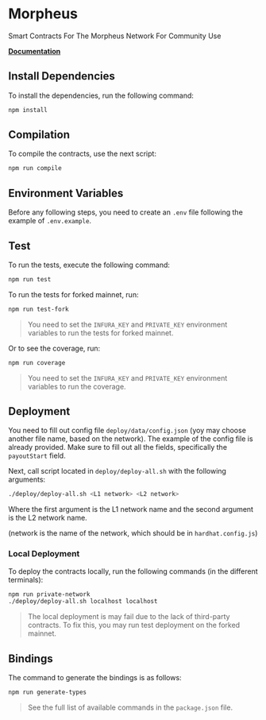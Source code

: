 # Morpheus

Smart Contracts For The Morpheus Network For Community Use

<!-- This repository contains the smart contracts for the Morpheus Network.
Contains the following contracts:

* *MOR* - The Morpheus Network Token.
* *LinearDistributionIntervalDecrease* - A library for calculating linear distribution intervals with a plenty of options.
* *Distribution* - The contract that distributes the MOR tokens to the stakers and the team members.
* *L1Sender* - A contract that allows to communicate between L1 and L2. It is used to send a minting request to the L2 using the Layer Zero. It is also used to transfer deposited tokens from the L1 to the L2.
* *L2MessageReceiver* - A contract that receives messages from the L1Sender contract.
* *L2TokenReceiver* - A contract that receives tokens from the L1Sender contract. It is used to Uniswap market making. -->

[**Documentation**](https://github.com/MorpheusAIs/Docs/blob/main/Smart%20Contracts/Overview.md)

## Install Dependencies

To install the dependencies, run the following command:

```bash
npm install
```

## Compilation

To compile the contracts, use the next script:

```bash
npm run compile
```

## Environment Variables

Before any following steps, you need to create an `.env` file following the example of `.env.example`.

## Test

To run the tests, execute the following command:

```bash
npm run test
```

To run the tests for forked mainnet, run:

```bash
npm run test-fork
```

> You need to set the `INFURA_KEY` and `PRIVATE_KEY` environment variables to run the tests for forked mainnet.

Or to see the coverage, run:

```bash
npm run coverage
```

> You need to set the `INFURA_KEY` and `PRIVATE_KEY` environment variables to run the coverage.

## Deployment

You need to fill out config file `deploy/data/config.json` (yoy may choose another file name, based on the network). The example of the config file is already provided. Make sure to fill out all the fields, specifically the `payoutStart` field.

Next, call script located in `deploy/deploy-all.sh` with the following arguments:

```bash
./deploy/deploy-all.sh <L1 network> <L2 network>
```

Where the first argument is the L1 network name and the second argument is the L2 network name.

(network is the name of the network, which should be in `hardhat.config.js`)

### Local Deployment

To deploy the contracts locally, run the following commands (in the different terminals):

```bash
npm run private-network
./deploy/deploy-all.sh localhost localhost
```

> The local deployment is may fail due to the lack of third-party contracts. To fix this, you may run test deployment on the forked mainnet.

## Bindings

The command to generate the bindings is as follows:

```bash
npm run generate-types
```

> See the full list of available commands in the `package.json` file.
